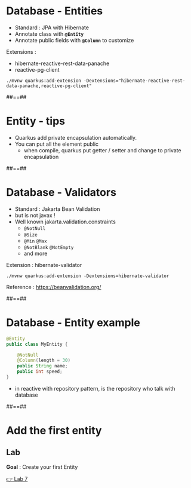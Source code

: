<!-- .slide: class="with-code" -->
# Database - Entities

- Standard : JPA with Hibernate
- Annotate class with **```@Entity```**
- Annotate public fields with **```@Column```** to customize

Extensions :
- hibernate-reactive-rest-data-panache
- reactive-pg-client
```shell
./mvnw quarkus:add-extension -Dextensions="hibernate-reactive-rest-data-panache,reactive-pg-client"
```
##==##
<!-- .slide: class="with-code" -->
# Entity - tips

- Quarkus add private encapsulation automatically.
- You can put all the element public
  - when compile, quarkus put getter / setter and change to private encapsulation

<!-- .element: class="credits" -->

##==##
<!-- .slide: class="with-code" -->
# Database - Validators
- Standard : Jakarta Bean Validation
- but is not javax !
- Well known jakarta.validation.constraints
  - ```@NotNull```
  - ```@Size```
  - ```@Min``` ```@Max```
  - ```@NotBlank``` ```@NotEmpty```
  - and more

Extension : hibernate-validator
```shell
./mvnw quarkus:add-extension -Dextensions=hibernate-validator
```

Reference : https://beanvalidation.org/
<!-- .element: class="credits" -->

##==##
<!-- .slide: class="with-code" -->
# Database - Entity example

```java
@Entity
public class MyEntity {

    @NotNull
    @Column(length = 30)
    public String name;
    public int speed;
}
```

* in reactive with repository pattern, is the repository who talk with database

##==##
<!-- .slide: class="exercice" -->
# Add the first entity
## Lab

**Goal** : Create your first Entity

[👉 Lab 7](https://github.com/sfeir-open-source/sfeir-school-quarkus/blob/speaker/steps/02.02-database-reactive/README.md)
